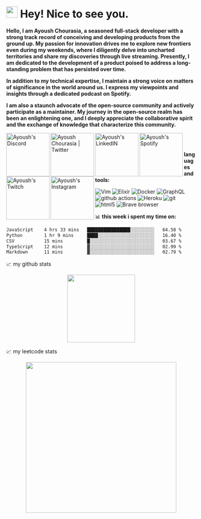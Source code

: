 <h1><img src="https://media.giphy.com/media/hvRJCLFzcasrR4ia7z/giphy.gif" width="30"/> Hey! Nice to see you.</h1>

<p><b>Hello, I am Ayoush Chourasia, a seasoned full-stack developer with a strong track record of conceiving and developing products from the ground up. My passion for innovation drives me to explore new frontiers even during my weekends, where I diligently delve into uncharted territories and share my discoveries through live streaming. Presently, I am dedicated to the development of a product poised to address a long-standing problem that has persisted over time.

In addition to my technical expertise, I maintain a strong voice on matters of significance in the world around us. I express my viewpoints and insights through a dedicated podcast on Spotify.

I am also a staunch advocate of the open-source community and actively participate as a maintainer. My journey in the open-source realm has been an enlightening one, and I deeply appreciate the collaborative spirit and the exchange of knowledge that characterize this community.</b>
</p>

<a href="https://discord.gg/RjjEKMnJ">
  <img align="left" alt="Ayoush's Discord" width="115px" src="https://img.shields.io/badge/Discord-%235865F2.svg?style=for-the-badge&logo=discord&logoColor=white" />
</a>
<a href="https://twitter.com/Meph0x">
  <img align="left" alt="Ayoush Chourasia | Twitter" width="115px" src="https://img.shields.io/badge/Twitter-%231DA1F2.svg?style=for-the-badge&logo=Twitter&logoColor=white" />
</a>
<a href="https://www.linkedin.com/in/ayoushchourasia/">
  <img align="left" alt="Ayoush's LinkedIN" width="115px" src="https://img.shields.io/badge/linkedin-%230077B5.svg?style=for-the-badge&logo=linkedin&logoColor=white" />
</a>
<a href="https://open.spotify.com/user/31bys2w63zcrkal27oi2zoh3t2jq?si=5e21b5a660d6498b">
  <img align="left" alt="Ayoush's Spotify" width="115px" src="https://img.shields.io/badge/Spotify-1ED760?style=for-the-badge&logo=spotify&logoColor=white" />
</a>
<a href="https://www.twitch.tv/help_buddy">
  <img align="left" alt="Ayoush's Twitch" width="115px" src="https://img.shields.io/badge/Twitch-%239146FF.svg?style=for-the-badge&logo=Twitch&logoColor=white" />
</a>
<a href="https://ayoushchourasia.medium.com/">
  <img align="left" alt="Ayoush's Instagram" width="115px" src="https://img.shields.io/badge/Medium-12100E?style=for-the-badge&logo=medium&logoColor=white" />
</a>

<br>
<br>

**languages and tools:**  
<p>
  <img alt="Vim" src="https://img.shields.io/badge/Spacevim-lightgreen?style=flat-square&logo=vim&logoColor=darkgreen" />
  <img alt="Elixir" src="https://img.shields.io/badge/-Elixir-632E7E?style=flat-square&logo=elixir&logoColor=AF2A7F" />
  <img alt="Docker" src="https://img.shields.io/badge/-Docker-46a2f1?style=flat-square&logo=docker&logoColor=white" />
  <img alt="GraphQL" src="https://img.shields.io/badge/-GraphQL-E10098?style=flat-square&logo=graphql&logoColor=white" />
  <img alt="github actions" src="https://img.shields.io/badge/-Github_Actions-2088FF?style=flat-square&logo=github-actions&logoColor=white" />
  <img alt="Heroku" src="https://img.shields.io/badge/-Heroku-430098?style=flat-square&logo=heroku&logoColor=white" />
  <img alt="git" src="https://img.shields.io/badge/-Git-F05032?style=flat-square&logo=git&logoColor=white" />
  <img alt="html5" src="https://img.shields.io/badge/-HTML5-E34F26?style=flat-square&logo=html5&logoColor=white" />
  <img alt="Brave browser" src="https://img.shields.io/badge/-Brave_Browser-FB542B?style=flat-square&logo=brave&logoColor=white" />
</p>
  

📊 **this week i spent my time on:**
<!--START_SECTION:waka-->

```txt
JavaScript    4 hrs 33 mins   ████████████████░░░░░░░░░   64.58 %
Python        1 hr 9 mins     ████░░░░░░░░░░░░░░░░░░░░░   16.40 %
CSV           15 mins         █░░░░░░░░░░░░░░░░░░░░░░░░   03.67 %
TypeScript    12 mins         ▓░░░░░░░░░░░░░░░░░░░░░░░░   02.99 %
Markdown      11 mins         ▓░░░░░░░░░░░░░░░░░░░░░░░░   02.79 %
```

<!--END_SECTION:waka-->

📈 my github stats

<p align="center"> <img height="180em" src="https://github-readme-stats.vercel.app/api?username=Ayoush&show_icons=true&hide_border=true&&count_private=true&include_all_commits=true" />

📈 my leetcode stats

<p align="center"> <img height="400em" src="https://leetcard.jacoblin.cool/Ayoush_Chourasia?ext=activity&font=Dancing_Script" />
